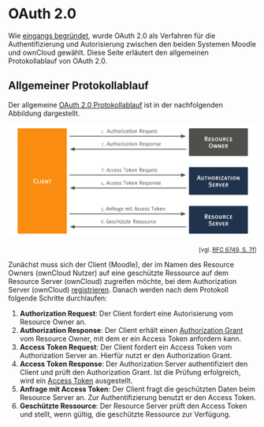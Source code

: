 # OAuth 2.0

Wie [eingangs begründet](../../#authentifizierung-und-autorisierung), wurde OAuth 2.0 als Verfahren für die Authentifizierung und Autorisierung zwischen den beiden Systemen Moodle und ownCloud gewählt. Diese Seite erläutert den allgemeinen Protokollablauf von OAuth 2.0.

## Allgemeiner Protokollablauf

Der allgemeine [OAuth 2.0 Protokollablauf](https://tools.ietf.org/html/rfc6749#section-1.2) ist in der nachfolgenden Abbildung dargestellt.

![Authorization Code Flow](images/oauth-allgemein.svg)

<div align="right">
	<small>[vgl. <a href="https://tools.ietf.org/html/rfc6749#page-7">RFC 6749, S. 7f</a>]</small>
</div>

Zunächst muss sich der Client (Moodle), der im Namen des Resource Owners (ownCloud Nutzer) auf eine geschützte Ressource auf dem Resource Server (ownCloud) zugreifen möchte, bei dem Authorization Server (ownCloud) [registrieren](https://tools.ietf.org/html/rfc6749#section-2). Danach werden nach dem Protokoll folgende Schritte durchlaufen:

1. **Authorization Request**: Der Client fordert eine Autorisierung vom Resource Owner an.
2. **Authorization Response**: Der Client erhält einen [Authorization Grant](https://tools.ietf.org/html/rfc6749#section-1.3) vom Resource Owner, mit dem er ein Access Token anfordern kann.
3. **Access Token Request**: Der Client fordert ein Access Token vom Authorization Server an. Hierfür nutzt er den Authorization Grant.
4. **Access Token Response**: Der Authorization Server authentifiziert den Client und prüft den Authorization Grant. Ist die Prüfung erfolgreich, wird ein [Access Token](https://tools.ietf.org/html/rfc6749#section-1.4) ausgestellt.
5. **Anfrage mit Access Token**: Der Client fragt die geschützten Daten beim Resource Server an. Zur Authentifizierung benutzt er den Access Token.
6. **Geschützte Ressource**: Der Resource Server prüft den Access Token und stellt, wenn gültig, die geschützte Ressource zur Verfügung.
